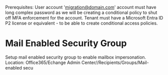 Prerequisites:
User account 'migration@domain.com' account must have long complex password as we will be creating a conditional policy to shut off MFA enforcement for the account.
Tenant must have a Microsoft Entra ID P2 license or equivalent - to be able to create conditional access policies.  


# Mail Enabled Security Group
Setup mail enabled security group to enable mailbox impersonation.
Location: Office365/Echange Admin Center//Recipients/Groups/Mail-enabled secu